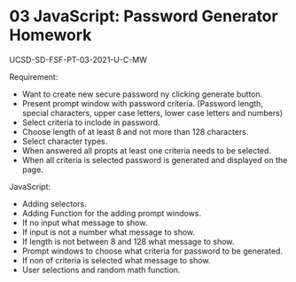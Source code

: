 # 03 JavaScript: Password Generator Homework

UCSD-SD-FSF-PT-03-2021-U-C-MW

Requirement:

* Want to create new secure password ny clicking generate button.
* Present prompt window with password criteria. (Password length, special characters, upper case letters, lower case letters and numbers)
* Select criteria to inclode in password.
* Choose length of at least 8 and not more than 128 characters.
* Select character types.
* When answered all propts at least one criteria needs to be selected.
* When all criteria is selected password is generated and displayed on the page.

JavaScript:

* Adding selectors.
* Adding Function for the adding prompt windows.
* If no input what message to show.
* If input is not a number what message to show.
* If length is not between 8 and 128 what message to show.
* Prompt windows to choose what criteria for password to be generated.
* If non of criteria is selected what message to show.
* User selections and random math function.
